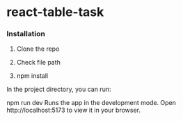 # react-table-task

### Installation

1. Clone the repo

2. Check file path

3. npm install


In the project directory, you can run:

npm run dev
Runs the app in the development mode.
Open http://localhost:5173 to view it in your browser.